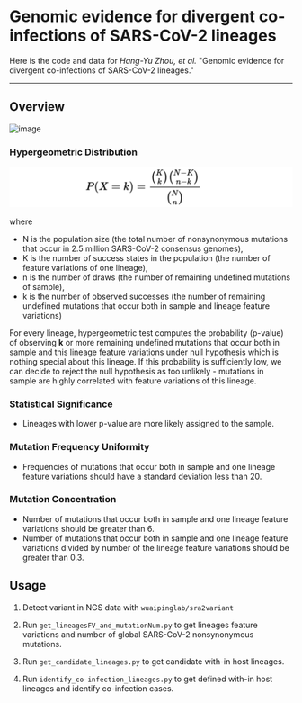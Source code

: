 # Genomic evidence for divergent co-infections of SARS-CoV-2 lineages

Here is the code and data for *Hang-Yu Zhou, et al.* "Genomic evidence for divergent co-infections of SARS-CoV-2 lineages."

***

## Overview
![image](https://github.com/wuaipinglab/SARS-CoV-2_co-infection/blob/main/img/Figure2.jpeg)

### Hypergeometric Distribution
![image](https://github.com/wuaipinglab/SARS-CoV-2_co-infection/blob/main/img/formula.png)

where
* N is the population size (the total number of nonsynonymous mutations that occur in 2.5 million SARS-CoV-2 consensus genomes), 
* K is the number of success states in the population (the number of feature variations of one lineage),
* n is the number of draws (the number of remaining undefined mutations of sample),
* k is the number of observed successes (the number of remaining undefined mutations that occur both in sample and lineage feature variations)

For every lineage, hypergeometric test computes the probability (p-value) of observing **k** or more remaining undefined mutations that occur both in sample and this lineage feature variations under null hypothesis which is nothing special about this lineage. If this probability is sufficiently low, we can decide to reject the null hypothesis as too unlikely - mutations in sample are highly correlated with feature variations of this lineage.

### Statistical Significance
* Lineages with lower p-value are more likely assigned to the sample.

### Mutation Frequency Uniformity
* Frequencies of mutations that occur both in sample and one lineage feature variations should have a standard deviation less than 20.

### Mutation Concentration
* Number of mutations that occur both in sample and one lineage feature variations should be greater than 6.
* Number of mutations that occur both in sample and one lineage feature variations divided by number of the lineage feature variations should be greater than 0.3.

## Usage
1. Detect variant in NGS data with `wuaipinglab/sra2variant`

2. Run `get_lineagesFV_and_mutationNum.py` to get lineages feature variations and number of global SARS-CoV-2 nonsynonymous mutations.

3. Run `get_candidate_lineages.py` to get candidate with-in host lineages.

4. Run `identify_co-infection_lineages.py` to get defined with-in host lineages and identify co-infection cases.
